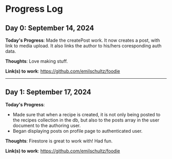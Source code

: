 # Progress Log

## Day 0: September 14, 2024

**Today's Progress**: 
Made the createPost work. It now creates a post, with link to media upload. It also links the author to his/hers coresponding auth data.

**Thoughts**: 
Love making stuff.

**Link(s) to work**: https://github.com/emilschultz/foodie 
__________________________________________________

## Day 1: September 17, 2024

**Today's Progress**: 
- Made sure that when a recipe is created, it is not only being posted to the recipes collection in the db, but also to the posts array in the user document to the authoring user.
- Began displaying posts on profile page to authenticated user.

**Thoughts**: 
Firestore is great to work with!
Had fun.

**Link(s) to work**: https://github.com/emilschultz/foodie 

